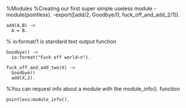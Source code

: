 %Modules
%Creating our first super simple useless module
-module(pointless). 
-export([add/2, Goodbye/0, fuck_off_and_add_2/1]). 
```
add(A,B) ->
  A = B.   
```
% io:format/1 is standard text output function
```
Goodbye() ->
  io:format("Fuck off world~n").
```
```
fuck_off_and_add_two(X) ->
  Goodbye()
  add(X,2).
```
 
 %You can request info about a module with the module_info(). function
 ```
 pointless:module_info(). 
```
